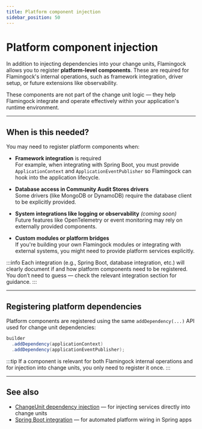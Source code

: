 ```yaml
---
title: Platform component injection
sidebar_position: 50
---
```


# Platform component injection

In addition to injecting dependencies into your change units, Flamingock allows you to register **platform-level components**. These are required for Flamingock's internal operations, such as framework integration, driver setup, or future extensions like observability.

These components are not part of the change unit logic — they help Flamingock integrate and operate effectively within your application's runtime environment.

---

## When is this needed?

You may need to register platform components when:

- **Framework integration** is required  
  For example, when integrating with Spring Boot, you must provide `ApplicationContext` and `ApplicationEventPublisher` so Flamingock can hook into the application lifecycle.

- **Database access in Community Audit Stores drivers**  
  Some drivers (like MongoDB or DynamoDB) require the database client to be explicitly provided.

- **System integrations like logging or observability** *(coming soon)*  
  Future features like OpenTelemetry or event monitoring may rely on externally provided components.

- **Custom modules or platform bridges**  
  If you're building your own Flamingock modules or integrating with external systems, you might need to provide platform services explicitly.

:::info
  Each integration (e.g., Spring Boot, database integration, etc.) will clearly document if and how platform components need to be registered. You don’t need to guess — check the relevant integration section for guidance.
:::

---

## Registering platform dependencies

Platform components are registered using the same `addDependency(...)` API used for change unit dependencies:

```java
builder
  .addDependency(applicationContext)
  .addDependency(applicationEventPublisher);
```
:::tip
If a component is relevant for both Flamingock internal operations and for injection into change units, you only need to register it once.
:::


---

## See also

- [ChangeUnit dependency injection](changeunit-dependency-injection.md) — for injecting services directly into change units  
- [Spring Boot integration](../frameworks/springboot-integration/introduction.md) — for automated platform wiring in Spring apps
